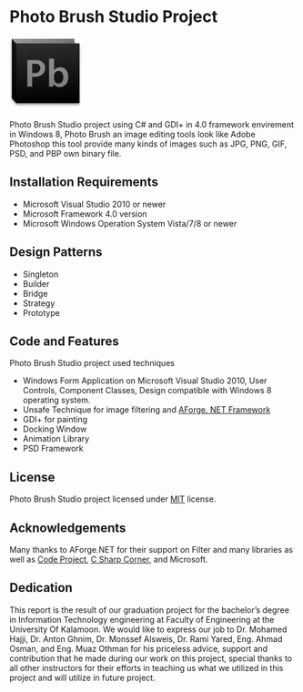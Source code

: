 # Photo Brush Studio Project 
![PhotoBrush L](PhotoBrushProject/Resources/icon_128.png "PhotoBrushStudio")

Photo Brush Studio project using C# and GDI+ in 4.0 framework envirement in Windows 8, Photo Brush an image editing tools look like Adobe Photoshop this tool provide many kinds of images such as JPG, PNG, GIF, PSD, and PBP own binary file.

## Installation Requirements
- Microsoft Visual Studio 2010 or newer
- Microsoft Framework 4.0 version
- Microsoft Windows Operation System Vista/7/8 or newer

## Design Patterns
- Singleton
- Builder
- Bridge
- Strategy
- Prototype

## Code and Features
Photo Brush Studio project used techniques
- Windows Form Application on Microsoft Visual Studio 2010, User Controls, Component Classes, Design compatible with Windows 8 operating system.
- Unsafe Technique for image filtering and [AForge. NET Framework](http://www.aforgenet.com/)
- GDI+ for painting 
- Docking Window
- Animation Library 
- PSD Framework

## License
Photo Brush Studio project licensed under [MIT](http://opensource.org/licenses/MIT) license.

## Acknowledgements
Many thanks to AForge.NET for their support on Filter and many libraries as well as [Code Project](http://www.codeproject.com), [C Sharp Corner](http://www.c-sharpcorner.com/), and Microsoft.

## Dedication
This report is the result of our graduation project for the bachelor’s degree in Information Technology engineering at Faculty of Engineering at the University Of Kalamoon.
We would like to express our job to Dr. Mohamed Hajji, Dr. Anton Ghnim, Dr. Monssef Alsweis, Dr. Rami Yared, Eng. Ahmad Osman, and Eng. Muaz Othman for his priceless advice, support and contribution that he made during our work on this project, special thanks to all other instructors for their efforts in teaching us what we utilized in this project and will utilize in future project.
